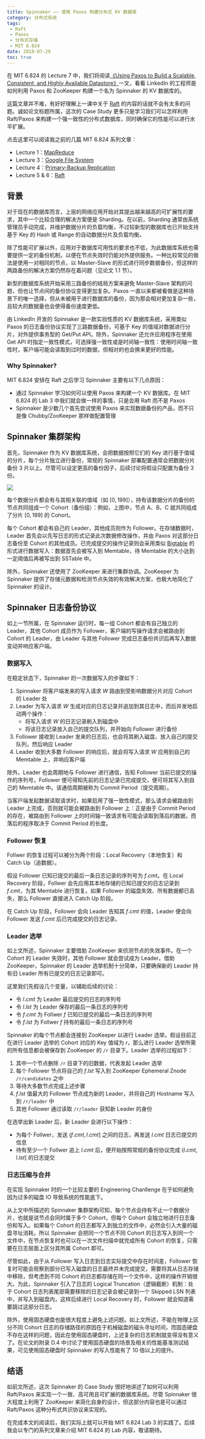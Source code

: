 ```yaml
---
title: Spinnaker —— 使用 Paxos 构建分布式 KV 数据库
category: 分布式系统
tags:
 - Raft
 - Paxos
 - 分布式存储
 - MIT 6.824
date: 2018-07-29
toc: true
---
```


在 MIT 6.824 的 Lecture 7 中，我们将阅读[《Using Paxos to Build a Scalable, Consistent, and Highly Available Datastore》](http://nil.csail.mit.edu/6.824/2018/papers/spinnaker.pdf)一文，看看 LinkedIn 的工程师是如何利用 Paxos 和 ZooKeeper 构建一个名为 Spinnaker 的 KV 数据库的。

<!-- more -->

这篇文章并不难，有好好理解上一课中关于 [Raft](https://mr-dai.github.io/raft/) 的内容的话就不会有太多的问题。诚如论文标题所属，这次的 Case Study 更多只是学习我们可以怎样利用 Raft/Paxos 来构建一个强一致性的分布式数据库，同时确保它的性能可以进行水平扩展。

点击这里可以阅读我之前的几篇 MIT 6.824 系列文章：

- Lecture 1：[MapReduce](https://mr-dai.github.io/mapreduce_summary/)
- Lecture 3：[Google File System](https://mr-dai.github.io/gfs/)
- Lecture 4：[Primary-Backup Replication](https://mr-dai.github.io/primary-backup-replication/)
- Lecture 5 & 6：[Raft](https://mr-dai.github.io/raft/)

## 背景

对于现在的数据库而言，上层的网络应用开始对其提出越来越高的可扩展性的要求，其中一个比较合理的解决方案便是 Sharding。在以前，Sharding 通常由系统管理员手动完成，并维护数据分片的负载均衡，不过较新型的数据库也已开始支持基于 Key 的 Hash 或 Range 的自动数据分片及负载均衡。

除了性能可扩展以外，应用对于数据库可用性的要求也不低，为此数据库系统也需要提供一定的备份机制，以便在节点失效时仍能对外提供服务。一种比较常见的做法是使用一对相同的节点，以 Master-Slave 的形式进行同步数据备份，但这样的两路备份的解决方案仍然存在着问题（见论文 1.1 节）。

新型的数据库系统开始采用三路备份的结局方案来避免 Master-Slave 架构的问题，但也让节点间的备份协议变得更加复杂。Paxos 一直以来都被看做是这种场景下的唯一选择，但从未被用于进行数据库的备份，因为那会相对更加复杂一些，且较大的数据量也会使得备份速度更低。

由 LinkedIn 开发的 Spinnaker 是一款实验性质的 KV 数据库系统，采用类似 Paxos 的日志备份协议实现了三路数据备份，可基于 Key 的值域对数据进行分片，对外提供事务型的 Get/Put API。除外，Spinnaker 还允许应用程序在使用 Get API 时指定一致性模式，可选择强一致性或是时间轴一致性：使用时间轴一致性时，客户端可能会读取到过时的数据，但相对的也会换来更好的性能。

### Why Spinnaker?

MIT 6.824 安排在 Raft 之后学习 Spinnaker 主要有以下几点原因：

- 通过 Spinnaker 学习如何可以使用 Paxos 来构建一个 KV 数据库。在 MIT 6.824 的 Lab 3 中我们就会做一样的事情，只是会用 Raft 而不是 Paxos
- Spinnaker 是少数几个首先尝试使用 Paxos 来实现数据备份的产品，而不只是像 Chubby/ZooKeeper 那样做配置管理

## Spinnaker 集群架构

首先，Spinnaker 作为 KV 数据库系统，会把数据按照它们的 Key 进行基于值域的分片，每个分片独立进行备份，常规的 Spinnaker 部署配置通常会把数据分片备份 3 片以上。尽管可以设定更高的备份因子，后续讨论将假设只配置为备份 3 份。

![](/img/spinnaker/spinnaker-cluster.png)

每个数据分片都会有与其相关联的值域（如 $[0, 199]$），持有该数据分片的备份的节点共同组成一个 Cohort（备份组）：例如，上图中，节点 A、B、C 就共同组成了分片 $[0, 199]$ 的 Cohort。

每个 Cohort 都会有自己的 Leader，其他成员则作为 Follower。在存储数据时，Leader 首先会以先写日志的形式记录此次数据修改操作，并由 Paxos 对这部分日志备份至 Cohort 的其他成员。已完成提交的操作记录则会采用类似 [Bigtable](https://mr-dai.github.io/bigtable/) 的形式进行数据写入：数据首先会被写入到 Memtable，待 Memtable 的大小达到一定阈值后再被写出到 SSTable 中。

除外，Spinnaker 还使用了 ZooKeeper 来进行集群协调。ZooKeeper 为 Spinnaker 提供了存储元数据和检测节点失效的有效解决方案，也极大地简化了 Spinnaker 的设计。

## Spinnaker 日志备份协议

如上一节所属，在 Spinnaker 运行时，每一组 Cohort 都会有自己独立的 Leader，其他 Cohort 成员作为 Follower，客户端的写操作请求会被路由到 Cohort 的 Leader，由 Leader 与其他 Follower 完成日志备份共识后再写入数据变动并响应客户端。

### 数据写入

在稳定状态下，Spinnaker 的一次数据写入的步骤如下：

1. Spinnaker 将客户端发来的写入请求 $W$ 路由到受影响数据分片对应 Cohort 的 Leader 处
2. Leader 为写入请求 $W$ 生成对应的日志记录并追加到其日志中，而后并发地启动两个操作：
   - 将写入请求 $W$ 的日志记录刷入到磁盘中
   - 将该日志记录放入自己的提交队列，并开始向 Follower 进行备份
3. Follower 接收到 Leader 发来的日志后，也会将其刷入磁盘、放入自己的提交队列，然后响应 Leader
4. Leader 收到大多数 Follower 的响应后，就会将写入请求 $W$ 应用到自己的 Memtable 上，并响应客户端

除外，Leader 也会周期地与 Follower 进行通信，告知 Follower 当前已提交的操作的序列号，Follower 便可得知先前的日志记录已完成提交，便可将其写入到自己的 Memtable 中。该通信周期被称为 Commit Period（提交周期）。

当客户端发起数据读取请求时，如果启用了强一致性模式，那么请求会被路由到 Leader 上完成，否则就可能会被路由到 Follower 上：正是由于 Commit Period 的存在，被路由到 Follower 上的时间轴一致请求有可能会读取到落后的数据，而落后的程序取决于 Commit Period 的长度。

### Follower 恢复

Follwer 的恢复过程可以被分为两个阶段：Local Recovery（本地恢复）和 Catch Up（追数据）。

假设 Follower 已知已提交的最后一条日志记录的序列号为 $f.cmt$。在 Local Recovery 阶段，Follwer 会先应用其本地存储的已知已提交的日志记录到 $f.cmt$，为其 Memtable 进行恢复。如果 Follower 的磁盘失效、所有数据都已丢失，那么 Follower 直接进入 Catch Up 阶段。

在 Catch Up 阶段，Follower 会向 Leader 告知其 $f.cmt$ 的值，Leader 便会向 Follower 发送 $f.cmt$ 后已完成提交的日志记录。

### Leader 选举

如上文所述，Spinnaker 主要借助 ZooKeeper 来侦测节点的失效事件。在一个 Cohort 的 Leader 失效时，其他 Follower 就会尝试成为 Leader。借助 ZooKeeper，Spinnaker 的 Leader 选举机制十分简单，只要确保新的 Leader 持有旧 Leader 所有已提交的日志记录即可。

这里我们先假设几个变量，以辅助后续的讨论：

- 令 $l.cmt$ 为 Leader 最后提交的日志的序列号
- 令 $l.lst$ 为 Leader 保存的最后一条日志的序列号
- 令 $f.cmt$ 为 Follwer $f$ 已知已提交的最后一条日志的序列号
- 令 $f.lst$ 为 Follwer $f$ 持有的最后一条日志的序列号

Spinnaker 的每个节点都会连接到 ZooKeeper 以进行 Leader 选举。假设目前正在进行 Leader 选举的 Cohort 对应的 Key 值域为 $r$，那么进行 Leader 选举所需的所有信息都会被保存到 ZooKeeper 的 `/r` 目录下。Leader 选举的过程如下：

1. 其中一个节点删除 `/r` 目录下的旧数据，代表发起 Leader 选举
2. 每个 Follower 节点将自己的 $f.lst$ 写入到 ZooKeeper Ephemeral Znode `/r/candidates` 之中
3. 等待大多数节点完成上述步骤
4. $f.lst$ 值最大的 Follower 节点成为新的 Leader，并将自己的 Hostname 写入到 `/r/leader` 中
5. 其他 Follower 通过读取 `/r/leader` 获知新 Leader 的身份

在选举出新 Leader 后，新 Leader 会进行以下操作：

- 为每个 Follwer，发送 $(f.cmt, l.cmt]$ 之间的日志，再发送 $l.cmt$ 日志已提交的信息
- 待有至少一个 Follwer 追上 $l.cmt$ 后，便开始按照常规的备份协议完成 $(l.cmt, l.lst]$ 的日志提交

### 日志压缩与合并

在实现 Spinnaker 时的一个比较主要的 Engineering Chanllenge 在于如何避免因为过多的磁盘 IO 导致系统的性能底下。

从上文中所描述的 Spinnaker 集群架构可知，每个节点会持有不止一个数据分片，也就是说节点会同时属于多个 Cohort，但每个 Cohort 会独立地进行日志备份和写入。如果每个 Cohort 的日志都写入到独立的文件中，必然会引入大量的磁盘寻址消耗，所以 Spinnaker 会把同一个节点不同 Cohort 的日志写入到同一个文件中，在节点恢复时也可以在一次文件扫描中就完成所有 Cohort 的恢复，只需要在日志层面上区分其所属 Cohort 即可。

尽管如此，由于从 Follower 写入日志到日志实际提交中存在时间差，Follower 恢复时可能会观察到部分已写入磁盘的日志最终并未完成提交，需要将其从日志存储中移除，但考虑到不同 Cohort 的日志都存储在同一个文件中，这样的操作开销很大。为此，Spinnaker 引入了日志的 Logical Truncation（逻辑截断）机制：处于 Cohort 日志列表尾部需要移除的日志记录会被记录到一个 Skipped LSN 列表中，并写入到磁盘内，这样后续进行 Local Recovery 时，Follower 就会知道需要跳过这部分日志。

除外，使用固态硬盘也能很大程度上避免上述问题。如上文所述，不能在物理上区分不同 Cohort 日志的存储路径的原因在于机械磁盘的磁头寻址时间，而固态硬盘不存在这样的问题，因此在使用固态硬盘时，上述复杂的日志机制就变得没有意义了。在论文的附录 D.4 中讨论了使用固态硬盘的场景及相关的性能基准测试结果，可见使用固态硬盘时 Spinnaker 的写入性能有了 10 倍以上的提升。

## 结语

如前文所述，这次 Spinnaker 的 Case Study 很好地讲述了如何可以利用 Raft/Paxos 来实现一个一致、高可用且可扩展的数据库系统。尽管 Spinnaker 很大程度上利用了 ZooKeeper 来简化自身的设计，但这部分内容也是可以通过 Raft/Paxos 这种分布式共识协议来实现的。

在完成本文的阅读后，我们实际上就可以开始 MIT 6.824 Lab 3 的实践了。后续我会以专门的系列文章来介绍 MIT 6.824 的 Lab 内容，敬请期待。
